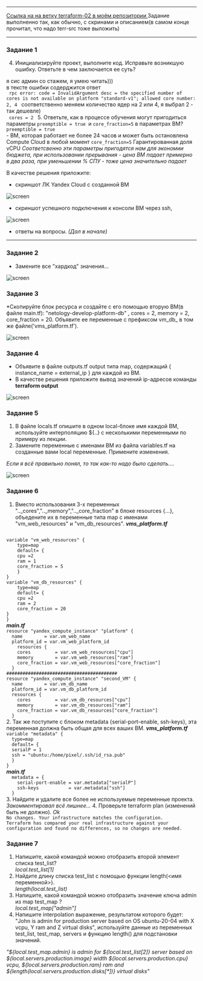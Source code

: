 <hr>
<a href="https://github.com/dm-chv/ter-homeworks/tree/main/02/src">Ссылка на на ветку terraform-02 в моём репозитории </a> Задание выполненно так, как обычно, с скринами и описанием(в самом конце прочитал, что надо terr-src тоже выложить)
<hr>

### Задание 1
4. Инициализируйте проект, выполните код. Исправьте возникшую ошибку. Ответьте в чем заключается ее суть?

я сис админ со стажем, я умею читать)))  
в тексте ошибки содерджится ответ  
<code>
rpc error: code = InvalidArgument desc = the specified number of cores is not available on platform "standard-v1"; allowed core number: 2, 4
</code>
соответственно меняем количество ядер на 2 или 4, я выбрал 2 - так дешевле)  
<code>
cores         = 2
</code>
5. Ответьте, как в процессе обучения могут пригодиться параметры <code>preemptible = true </code>и <code>core_fraction=5</code> в параметрах ВМ?
<code>preemptible = true </code> - ВМ, которая работает не более 24 часов и может быть остановлена Compute Cloud в любой момент
<code>core_fraction=5</code> Гарантированная доля vCPU
<i>Соответсвенно эти параметры пригодятся нам для экономии бюджета, при использовании прерывания - цена ВМ падает примерно в два раза, при уменьшении % СПУ - тоже цена значительно падает</i>  

В качестве решения приложите:
* скриншот ЛК Yandex Cloud с созданной ВМ

![screen](/screen/7ter-2-1-cloud.png)

* скриншот успешного подключения к консоли ВМ через ssh,

![screen](/screen/7ter-2-1-ssh.png)

* ответы на вопросы. <i>(Дал в начале)</i>
<hr>

### Задание 2
* Замените все "хардкод" значения...

![screen](/screen/7ter-2-2.png)

### Задание 3

*Скопируйте блок ресурса и создайте с его помощью вторую ВМ(в файле main.tf): "netology-develop-platform-db" , cores = 2, memory = 2, core_fraction = 20. Объявите ее переменные с префиксом vm_db_ в том же файле('vms_platform.tf').  

![screen](/screen/7ter-2-3.png)

### Задание 4
* Объявите в файле outputs.tf output типа map, содержащий { instance_name = external_ip } для каждой из ВМ.
* В качестве решения приложите вывод значений ip-адресов команды <b>terraform output</b>

![screen](/screen/7ter-2-4.png)

### Задание 5
1. В файле locals.tf опишите в одном local-блоке имя каждой ВМ, используйте интерполяцию ${..} с несколькими переменными по примеру из лекции.
2. Замените переменные с именами ВМ из файла variables.tf на созданные вами local переменные.
Примените изменения.

<i>Если я всё правильно понял, то так как-то надо было сделать....</i>

![screen](/screen/7ter-2-5.png)

### Задание 6
1. Вместо использования 3-х переменных ".._cores",".._memory",".._core_fraction" в блоке resources {...}, объедените их в переменные типа map с именами "vm_web_resources" и "vm_db_resources".
<i><b>vms_platform.tf</b></i>
<code>
variable "vm_web_resources" {
    type=map
    default= {
    cpu =2
    ram = 1
    core_fraction = 5
    }
}
variable "vm_db_resources" {
    type=map
    default= {
    cpu =2
    ram = 2
    core_fraction = 20
}
}
</code>
<i><b>main.tf</b></i>
<code>
resource "yandex_compute_instance" "platform" {
  name        = var.vm_web_name
  platform_id = var.vm_web_platform_id
    resources {
    cores         = var.vm_web_resources["cpu"]
    memory        = var.vm_web_resources["ram"]
    core_fraction = var.vm_web_resources["core_fraction"]
  }
#########################################
resource "yandex_compute_instance" "second_VM" {
  name        = var.vm_db_name
  platform_id = var.vm_db_platform_id
  resources {
    cores         = var.vm_db_resources["cpu"]
    memory        = var.vm_db_resources["ram"]
    core_fraction = var.vm_db_resources["core_fraction"]
  }
</code>
2. Так же поступите с блоком metadata {serial-port-enable, ssh-keys}, эта переменная должна быть общая для всех ваших ВМ.
<i><b>vms_platform.tf</b></i>
<code>
variable "metadata" {
  type=map
  default= {
  serialP = 1
  ssh = "ubuntu:/home/pixel/.ssh/id_rsa.pub"
  }
}
</code>
<i><b>main.tf</b></i>
<code>
  metadata = {
    serial-port-enable = var.metadata["serialP"]
    ssh-keys           = var.metadata["ssh"]
  }
</code>
3. Найдите и удалите все более не используемые переменные проекта.  
<i>Закомментировал всё лишнее...</i>
4. Проверьте terraform plan (изменений быть не должно).  
<i>Ok</i>
<code>
No changes. Your infrastructure matches the configuration.
Terraform has compared your real infrastructure against your configuration and found no differences, so no changes are needed.
</code>

### Задание 7
1. Напишите, какой командой можно отобразить второй элемент списка test_list?  
<i>local.test_list[1]</i>
2. Найдите длину списка test_list с помощью функции length(<имя переменной>).  
<i>length(local.test_list) </i>
3. Напишите, какой командой можно отобразить значение ключа admin из map test_map ?  
<i>local.test_map["admin"]</i>
4. Напишите interpolation выражение, результатом которого будет: "John is admin for production server based on OS ubuntu-20-04 with X vcpu, Y ram and Z virtual disks", используйте данные из переменных test_list, test_map, servers и функцию length() для подстановки значений.  

<i>"${local.test_map.admin} is admin for ${local.test_list[2]} server based on ${local.servers.production.image} width ${local.servers.production.cpu} vcpu, ${local.servers.production.ram} ram and ${length(local.servers.production.disks[*])} virtual disks"</i>
